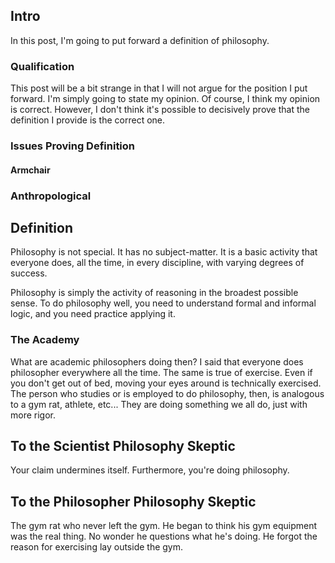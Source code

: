 ﻿## Intro

In this post, I'm going to put forward a definition of philosophy.

### Qualification
This post will be a bit strange in that I will not argue for the position I put forward. I'm simply going to state my opinion. Of course, I think my opinion is correct. However, I don't think it's possible to decisively prove that the definition I provide is the correct one.

### Issues Proving Definition

#### Armchair

### Anthropological

## Definition
Philosophy is not special. It has no subject-matter. It is a basic activity that everyone does, all the time, in every discipline, with varying degrees of success.

Philosophy is simply the activity of reasoning in the broadest possible sense. To do philosophy well, you need to understand formal and informal logic, and you need practice applying it.

### The Academy
What are academic philosophers doing then? I said that everyone does philosopher everywhere all the time. The same is true of exercise. Even if you don't get out of bed, moving your eyes around is technically exercised. The person who studies or is employed to do philosophy, then, is analogous to a gym rat, athlete, etc... They are doing something we all do, just with more rigor.


## To the Scientist Philosophy Skeptic
Your claim undermines itself.
Furthermore, you're doing philosophy.


## To the Philosopher Philosophy Skeptic
The gym rat who never left the gym. He began to think his gym equipment was the real thing. No wonder he questions what he's doing. He forgot the reason for exercising lay outside the gym.
